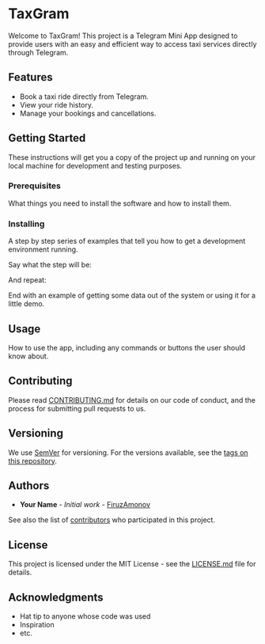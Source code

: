 # TaxGram

Welcome to TaxGram! This project is a Telegram Mini App designed to provide users with an easy and efficient way to access taxi services directly through Telegram.

## Features

- Book a taxi ride directly from Telegram.
- View your ride history.
- Manage your bookings and cancellations.

## Getting Started

These instructions will get you a copy of the project up and running on your local machine for development and testing purposes.

### Prerequisites

What things you need to install the software and how to install them.


### Installing

A step by step series of examples that tell you how to get a development environment running.

Say what the step will be:


And repeat:


End with an example of getting some data out of the system or using it for a little demo.

## Usage

How to use the app, including any commands or buttons the user should know about.

## Contributing

Please read [CONTRIBUTING.md](LINK_TO_CONTRIBUTING_GUIDELINES) for details on our code of conduct, and the process for submitting pull requests to us.

## Versioning

We use [SemVer](http://semver.org/) for versioning. For the versions available, see the [tags on this repository](https://github.com/your/project/tags). 

## Authors

- **Your Name** - *Initial work* - [FiruzAmonov](https://github.com/FiruzAmonov)

See also the list of [contributors](https://github.com/your/project/contributors) who participated in this project.

## License

This project is licensed under the MIT License - see the [LICENSE.md](LICENSE.md) file for details.

## Acknowledgments

- Hat tip to anyone whose code was used
- Inspiration
- etc.
